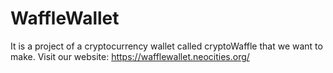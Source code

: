 # WaffleWallet
It is a project of a cryptocurrency wallet called cryptoWaffle that we want to make. 
Visit our website: https://wafflewallet.neocities.org/

